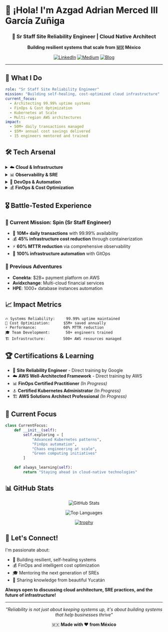 # 👋 ¡Hola! I'm Azgad Adrian Merced III García Zuñiga

<div align="center">

### 🚀 Sr Staff Site Reliability Engineer | Cloud Native Architect
**Building resilient systems that scale from 🇲🇽 México**

[![LinkedIn](https://img.shields.io/badge/LinkedIn-0077B5?style=for-the-badge&logo=linkedin&logoColor=white)](https://www.linkedin.com/in/azgadadriar-merced-iii-garcia-zuñiga809890a)  [![Medium](https://img.shields.io/badge/Medium-12100E?style=for-the-badge&logo=medium&logoColor=white)](https://medium.com/@elposhox.dev)  [![Blog](https://img.shields.io/badge/Blog-Read--More-blue?style=for-the-badge&logo=pen&logoColor=white)](https://elposhox.dev)


</div>

---

## 🎯 What I Do

```yaml
role: "Sr Staff Site Reliability Engineer"
mission: "Building self-healing, cost-optimized cloud infrastructure"
current_focus: 
  - Architecting 99.99% uptime systems
  - FinOps & Cost Optimization 
  - Kubernetes at Scale
  - Multi-region AWS architectures
impact:
  - 50M+ daily transactions managed
  - $5M+ annual cost savings delivered
  - 15 engineers mentored and trained
```

## 🛠️ Tech Arsenal

<details>
<summary>☁️ <strong>Cloud & Infrastructure</strong></summary>

![AWS](https://img.shields.io/badge/AWS-232F3E?style=flat-square&logo=amazon-aws&logoColor=white)
![Kubernetes](https://img.shields.io/badge/Kubernetes-326CE5?style=flat-square&logo=kubernetes&logoColor=white)
![Docker](https://img.shields.io/badge/Docker-2496ED?style=flat-square&logo=docker&logoColor=white)
![Terraform](https://img.shields.io/badge/Terraform-623CE4?style=flat-square&logo=terraform&logoColor=white)
![Helm](https://img.shields.io/badge/Helm-0F1689?style=flat-square&logo=helm&logoColor=white)

**Specialties:** EKS, Lambda, RDS, DynamoDB, Auto Scaling, Multi-region deployments
</details>

<details>
<summary>📊 <strong>Observability & SRE</strong></summary>

![Datadog](https://img.shields.io/badge/Datadog-632CA6?style=flat-square&logo=datadog&logoColor=white)
![Prometheus](https://img.shields.io/badge/Prometheus-E6522C?style=flat-square&logo=prometheus&logoColor=white)
![Grafana](https://img.shields.io/badge/Grafana-F46800?style=flat-square&logo=grafana&logoColor=white)
![PagerDuty](https://img.shields.io/badge/PagerDuty-06AC38?style=flat-square&logo=pagerduty&logoColor=white)

**Focus:** SLI/SLO/SLA definition, Error budgets, Incident management, Chaos engineering
</details>

<details>
<summary>🔄 <strong>DevOps & Automation</strong></summary>

![GitHub Actions](https://img.shields.io/badge/GitHub_Actions-2088FF?style=flat-square&logo=github-actions&logoColor=white)
![ArgoCD](https://img.shields.io/badge/ArgoCD-EF7B4D?style=flat-square&logo=argo&logoColor=white)
![Jenkins](https://img.shields.io/badge/Jenkins-D24939?style=flat-square&logo=jenkins&logoColor=white)

**Expertise:** GitOps, Infrastructure as Code, CI/CD pipelines, 100% automation
</details>

<details>
<summary>💰 <strong>FinOps & Cost Optimization</strong></summary>

![Karpenter](https://img.shields.io/badge/Karpenter-FF9900?style=flat-square&logo=amazon-aws&logoColor=white)
![Kubecost](https://img.shields.io/badge/Kubecost-326CE5?style=flat-square&logo=kubernetes&logoColor=white)

**Achievements:** 45% cost reduction, $3M annual savings, Intelligent compute provisioning
</details>

## 🎖️ Battle-Tested Experience

### 🏢 Current Mission: **Spin** (Sr Staff Engineer)
- 🎯 **10M+ daily transactions** with 99.99% availability
- 💰 **45% infrastructure cost reduction** through containerization
- ⚡ **60% MTTR reduction** via comprehensive observability
- 🤖 **100% infrastructure automation** with GitOps

### 🚀 Previous Adventures
- **Conekta**: $2B+ payment platform on AWS
- **Avidxchange**: Multi-cloud financial services
- **HPE**: 1000+ database instances automation

## 📈 Impact Metrics

```
🔥 Systems Reliability:     99.99% uptime maintained
💸 Cost Optimization:      $5M+ saved annually  
⚡ Performance:            60% MTTR reduction
🎓 Team Development:       50+ engineers trained
🏗️ Infrastructure:        500+ AWS resources managed
```

## 🏆 Certifications & Learning

- 🎯 **Site Reliability Engineer** - Direct training by Google
- ☁️ **AWS Well-Architected Framework** - Direct training by AWS  
- 📊 **FinOps Certified Practitioner** *(In Progress)*
- ⚓ **Certified Kubernetes Administrator** *(In Progress)*
- 🏗️ **AWS Solutions Architect Professional** *(In Progress)*

## 🌟 Current Focus

```python
class CurrentFocus:
    def __init__(self):
        self.exploring = [
            "Advanced Kubernetes patterns",
            "FinOps automation",
            "Chaos engineering at scale",
            "Green computing initiatives"
        ]
        
    def always_learning(self):
        return "Staying ahead in cloud-native technologies"
```

## 📊 GitHub Stats

<div align="center">

![GitHub Stats](https://github-readme-stats.vercel.app/api?username=AzgadAGZ&show_icons=true&theme=dark&hide_border=true&bg_color=0d1117)

![Top Languages](https://github-readme-stats.vercel.app/api/top-langs/?username=AzgadAGZ&layout=compact&theme=dark&hide_border=true&bg_color=0d1117)


[![trophy](https://github-profile-trophy.vercel.app/?username=AzgadAGZ&column=3&margin-w=15&margin-h=15)](https://github.com/AzgadAGZ/github-profile-trophy)


</div>



## 💬 Let's Connect!

I'm passionate about:
- 🔧 Building resilient, self-healing systems
- 💰 FinOps and intelligent cost optimization  
- 🎓 Mentoring the next generation of SREs
- 🌮 Sharing knowledge from beautiful Yucatán

**Always open to discussing cloud architecture, SRE practices, and the future of infrastructure!**

---

<div align="center">

*"Reliability is not just about keeping systems up, it's about building systems that help businesses thrive"*

🇲🇽 **Made with ❤️ from México**

</div>
